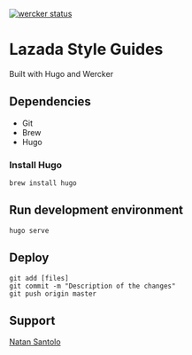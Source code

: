 [![wercker status](https://app.wercker.com/status/59aa158ac8729bcf152e565a763ca2ba/s/master "wercker status")](https://app.wercker.com/project/byKey/59aa158ac8729bcf152e565a763ca2ba)
# Lazada Style Guides

Built with Hugo and Wercker

## Dependencies

- Git
- Brew
- Hugo

### Install Hugo

```
brew install hugo
```


## Run development environment

```
hugo serve
```

## Deploy

```
git add [files]
git commit -m "Description of the changes"
git push origin master
```

## Support

[Natan Santolo](natan.santolo@lazada.com)
